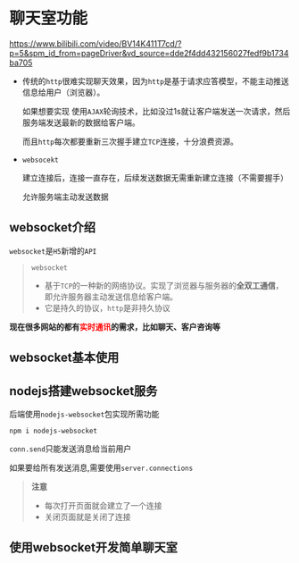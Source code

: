 # 聊天室功能

https://www.bilibili.com/video/BV14K411T7cd/?p=5&spm_id_from=pageDriver&vd_source=dde2f4dd432156027fedf9b1734ba705

- 传统的`http`很难实现聊天效果，因为`http`是基于请求应答模型，不能主动推送信息给用户（浏览器）。

  如果想要实现 使用`AJAX`轮询技术，比如没过1s就让客户端发送一次请求，然后服务端发送最新的数据给客户端。

  而且`http`每次都要重新三次握手建立`TCP`连接，十分浪费资源。

- `websocekt`

  建立连接后，连接一直存在，后续发送数据无需重新建立连接（不需要握手）

  允许服务端主动发送数据

  

## websocket介绍

`websocket`是`H5`新增的`API`

> `websocket`
>
> - 基于`TCP`的一种新的网络协议。实现了浏览器与服务器的**全双工通信**，即允许服务器主动发送信息给客户端。
> - 它是持久的协议，`http`是非持久协议

**现在很多网站的都有<font color=red>实时通讯</font>的需求，比如聊天、客户咨询等**



## websocket基本使用



## nodejs搭建websocket服务

后端使用`nodejs-websocket`包实现所需功能

`npm i nodejs-websocket`

`conn.send`只能发送消息给当前用户

如果要给所有发送消息,需要使用`server.connections`

> **注意**
>
> - 每次打开页面就会建立了一个连接
> - 关闭页面就是关闭了连接

## 使用websocket开发简单聊天室

